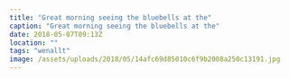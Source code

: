 ```yaml
---
title: "Great morning seeing the bluebells at the"
caption: "Great morning seeing the bluebells at the"
date: 2018-05-07T09:13Z
location: ""
tags: "wenallt"
image: /assets/uploads/2018/05/14afc69d85010c6f9b2008a250c13191.jpg
---
```

